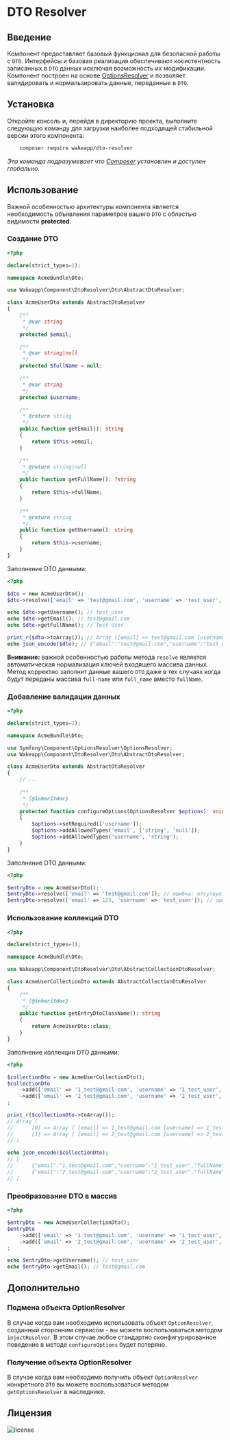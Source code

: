 DTO Resolver
============

Введение
--------

Компонент предоставляет базовый функционал для безопасной работы с `DTO`. Интерфейсы и базовая реализация обеспечивают
косистентность записанных в `DTO` данных исключая возможность их модификации.
Компонент построен на основе [OptionsResolver](https://github.com/symfony/options-resolver) и позволяет валидировать
и нормальзировать данные, переданные в `DTO`.

Установка
---------

Откройте консоль и, перейдя в директорию проекта, выполните следующую команду для загрузки наиболее подходящей
стабильной версии этого компонента:
```bash
    composer require wakeapp/dto-resolver
```
*Эта команда подразумевает что [Composer](https://getcomposer.org) установлен и доступен глобально.*


Использование
-------------

Важной особенностью архитектуры компонента является необходимость объявления параметров вашего `DTO`
с областью видимости **protected**.

### Создание DTO

```php
<?php

declare(strict_types=1);

namespace AcmeBundle\Dto;

use Wakeapp\Component\DtoResolver\Dto\AbstractDtoResolver;

class AcmeUserDto extends AbstractDtoResolver
{
    /**
     * @var string
     */
    protected $email;

    /**
     * @var string|null
     */
    protected $fullName = null;

    /**
     * @var string
     */
    protected $username;

    /**
     * @return string
     */
    public function getEmail(): string
    {
        return $this->email;
    }

    /**
     * @return string|null
     */
    public function getFullName(): ?string
    {
        return $this->fullName;
    }

    /**
     * @return string
     */
    public function getUsername(): string
    {
        return $this->username;
    }
}
```

Заполнение DTO данными:

```php
<?php

$dto = new AcmeUserDto();
$dto->resolve(['email' => 'test@gmail.com', 'username' => 'test_user', 'fullName' => 'Test User']);

echo $dto->getUsername(); // test_user
echo $dto->getEmail(); // test@gmail.com
echo $dto->getFullName(); // Test User

print_r($dto->toArray()); // Array ([email] => test@gmail.com [username] => test_user [fullName] => Test User)
echo json_encode($dto); // {"email":"test@gmail.com","username":"test_user","fullName":"Test User"}
```

**Внимание:** важной особенностью работы метода `resolve` является автоматическая нормализация ключей
входящего массива данных. Метод корректно заполнит данные вашего `DTO` даже в тех случаях когда будут
переданы массива `full-name` или `full_name` вместо `fullName`.

### Добавление валидации данных

```php
<?php

declare(strict_types=1);

namespace AcmeBundle\Dto;

use Symfony\Component\OptionsResolver\OptionsResolver;
use Wakeapp\Component\DtoResolver\Dto\AbstractDtoResolver;

class AcmeUserDto extends AbstractDtoResolver
{
    // ...
    
    /**
     * {@inheritdoc}
     */
    protected function configureOptions(OptionsResolver $options): void
    {
        $options->setRequired(['username']);
        $options->addAllowedTypes('email', ['string', 'null']);
        $options->addAllowedTypes('username', 'string');
    }
}
```

Заполнение DTO данными:

```php
<?php

$entryDto = new AcmeUserDto();
$entryDto->resolve(['email' => 'test@gmail.com']); // ошибка: отсутвует обязательное смещение username
$entryDto->resolve(['email' => 123, 'username' => 'test_user']); // ошибка: email имеет недопустимый тип данных
```

### Использование коллекций DTO

```php
<?php

declare(strict_types=1);

namespace AcmeBundle\Dto;

use Wakeapp\Component\DtoResolver\Dto\AbstractCollectionDtoResolver;

class AcmeUserCollectionDto extends AbstractCollectionDtoResolver
{
    /**
     * {@inheritdoc}
     */
    public function getEntryDtoClassName(): string
    {
        return AcmeUserDto::class;
    }
}
```

Заполнение коллекции DTO данными:

```php
<?php

$collectionDto = new AcmeUserCollectionDto();
$collectionDto
    ->add(['email' => '1_test@gmail.com', 'username' => '1_test_user', 'fullName' => '1 Test User'])
    ->add(['email' => '2_test@gmail.com', 'username' => '2_test_user', 'fullName' => '2 Test User'])
;

print_r($collectionDto->toArray()); 
// Array (
//      [0] => Array ( [email] => 1_test@gmail.com [username] => 1_test_user [fullName] => 1 Test User )
//      [1] => Array ( [email] => 2_test@gmail.com [username] => 2_test_user [fullName] => 2 Test User )
// )

echo json_encode($collectionDto);
// [
//      {"email":"1_test@gmail.com","username":"1_test_user","fullName":"1 Test User"},
//      {"email":"2_test@gmail.com","username":"2_test_user","fullName":"2 Test User"}
// ]
```

### Преобразование DTO в массив

```php
<?php

$entryDto = new AcmeUserCollectionDto();
$entryDto
    ->add(['email' => '1_test@gmail.com', 'username' => '1_test_user', 'fullName' => '1 Test User'])
    ->add(['email' => '2_test@gmail.com', 'username' => '2_test_user', 'fullName' => '2 Test User'])
;

echo $entryDto->getUsername(); // test_user
echo $entryDto->getEmail(); // test@gmail.com
```

Дополнительно
-------------

### Подмена объекта OptionResolver

В случае когда вам необходимо использовать объект `OptionResolver`,
созданный сторонним сервисом - вы можете воспользоваться методом `injectResolver`.
В этом случае любое стандартно сконфигурированное поведение в методе `configureOptions` будет потеряно.

### Получение объекта OptionResolver

В случае когда вам необходимо получить объект `OptionResolver` конкретного `DTO` вы можете воспользоваться
методом `getOptionsResolver` в наследнике.

Лицензия
--------

![license](https://img.shields.io/badge/License-proprietary-red.svg?style=flat-square)
